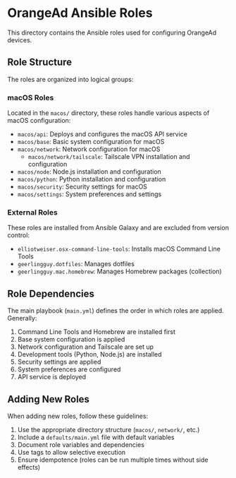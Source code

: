 # OrangeAd Ansible Roles

This directory contains the Ansible roles used for configuring OrangeAd devices.

## Role Structure

The roles are organized into logical groups:

### macOS Roles

Located in the `macos/` directory, these roles handle various aspects of macOS configuration:

- `macos/api`: Deploys and configures the macOS API service
- `macos/base`: Basic system configuration for macOS
- `macos/network`: Network configuration for macOS
  - `macos/network/tailscale`: Tailscale VPN installation and configuration
- `macos/node`: Node.js installation and configuration
- `macos/python`: Python installation and configuration
- `macos/security`: Security settings for macOS
- `macos/settings`: System preferences and settings

### External Roles

These roles are installed from Ansible Galaxy and are excluded from version control:

- `elliotweiser.osx-command-line-tools`: Installs macOS Command Line Tools
- `geerlingguy.dotfiles`: Manages dotfiles
- `geerlingguy.mac.homebrew`: Manages Homebrew packages (collection)

## Role Dependencies

The main playbook (`main.yml`) defines the order in which roles are applied. Generally:

1. Command Line Tools and Homebrew are installed first
2. Base system configuration is applied
3. Network configuration and Tailscale are set up
4. Development tools (Python, Node.js) are installed
5. Security settings are applied
6. System preferences are configured
7. API service is deployed

## Adding New Roles

When adding new roles, follow these guidelines:

1. Use the appropriate directory structure (`macos/`, `network/`, etc.)
2. Include a `defaults/main.yml` file with default variables
3. Document role variables and dependencies
4. Use tags to allow selective execution
5. Ensure idempotence (roles can be run multiple times without side effects)
